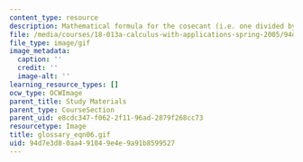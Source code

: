 ```yaml
---
content_type: resource
description: Mathematical formula for the cosecant (i.e. one divided by cos(x)).
file: /media/courses/18-013a-calculus-with-applications-spring-2005/94d7e3d80aa491049e4e9a91b8599527_glossary_eqn06.gif
file_type: image/gif
image_metadata:
  caption: ''
  credit: ''
  image-alt: ''
learning_resource_types: []
ocw_type: OCWImage
parent_title: Study Materials
parent_type: CourseSection
parent_uid: e8cdc347-f062-2f11-96ad-2879f268cc73
resourcetype: Image
title: glossary_eqn06.gif
uid: 94d7e3d8-0aa4-9104-9e4e-9a91b8599527
---
```

